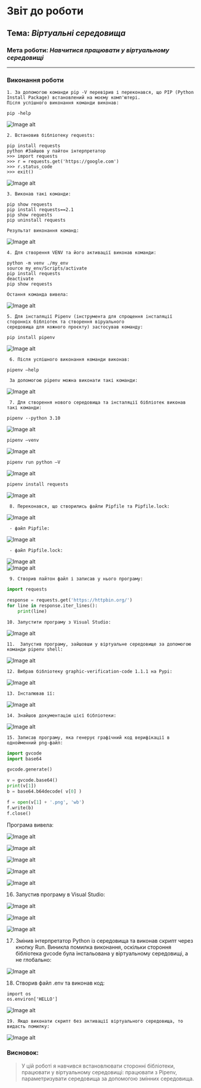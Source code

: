 # Звіт до роботи
## Тема: _Віртуальні середовища_
### Мета роботи: _Навчитися працювати у віртуальному середовищі_
---
### Виконання роботи
    1. За допомогою команди pip -V перевірив і переконався, що PIP (Python Install Package) встановлений на моєму комп'ютері.
    Після успішного виконання команди виконав:
```text
pip -help
```
![Image alt](https://github.com/OLexandr-Martyniuk/OLexandr-Martyniuk/raw/main/4_lab/screenshots/1.png)
 
    2. Встановив бібліотеку requests:
```text
pip install requests
python #Зайшов у пайтон інтерпретатор
>>> import requests
>>> r = requests.get('https://google.com')
>>> r.status_code
>>> exit()
```
![Image alt](https://github.com/OLexandr-Martyniuk/OLexandr-Martyniuk/raw/main/4_lab/screenshots/2.png)

    3. Виконав такі команди:
```text
pip show requests
pip install requests==2.1
pip show requests
pip uninstall requests
```
    Результат виконання команд:
    
![Image alt](https://github.com/OLexandr-Martyniuk/OLexandr-Martyniuk/raw/main/4_lab/screenshots/3.png)

    4. Для створення VENV та його активації виконав команди:
```text
python -m venv ./my_env
source my_env/Scripts/activate
pip install requests
deactivate
pip show requests
```
    Остання команда вивела:
![Image alt](https://github.com/OLexandr-Martyniuk/OLexandr-Martyniuk/raw/main/4_lab/screenshots/5.png)

    5. Для інсталяції Pipenv (інструмента для спрощення інсталяції сторонніх бібліотек та створення віруального 
    середовища для кожного проєкту) застосував команду:
```text
pip install pipenv
```
![Image alt](https://github.com/OLexandr-Martyniuk/OLexandr-Martyniuk/raw/main/4_lab/screenshots/6.png)

     6. Після успішного виконання команди виконав:
```text
pipenv –help
```
     За допомогою pipenv можна виконати такі команди:
![Image alt](https://github.com/OLexandr-Martyniuk/OLexandr-Martyniuk/raw/main/4_lab/screenshots/7.png)
    
     7. Для створення нового середовища та інсталяції бібліотек виконав такі команди:
```text
pipenv --python 3.10
```
![Image alt](https://github.com/OLexandr-Martyniuk/OLexandr-Martyniuk/raw/main/4_lab/screenshots/8.png)

```text
pipenv –venv
```
![Image alt](https://github.com/OLexandr-Martyniuk/OLexandr-Martyniuk/raw/main/4_lab/screenshots/9.png)

```text
pipenv run python –V
```
![Image alt](https://github.com/OLexandr-Martyniuk/OLexandr-Martyniuk/raw/main/4_lab/screenshots/10.png)

```text
pipenv install requests
```
![Image alt](https://github.com/OLexandr-Martyniuk/OLexandr-Martyniuk/raw/main/4_lab/screenshots/11.png)

     8. Переконався, що створились файли Pipfile та Pipfile.lock:
![Image alt](https://github.com/OLexandr-Martyniuk/OLexandr-Martyniuk/raw/main/4_lab/screenshots/12.png)
   
     - файл Pipfile:
![Image alt](https://github.com/OLexandr-Martyniuk/OLexandr-Martyniuk/raw/main/4_lab/screenshots/13.png)     

     - файл Pipfile.lock:
![Image alt](https://github.com/OLexandr-Martyniuk/OLexandr-Martyniuk/raw/main/4_lab/screenshots/14.png)    
![Image alt](https://github.com/OLexandr-Martyniuk/OLexandr-Martyniuk/raw/main/4_lab/screenshots/14a.png)

     9. Створив пайтон файл і записав у нього програму:
```python
import requests

response = requests.get('https://httpbin.org/')
for line in response.iter_lines():
    print(line)
```
    10. Запустити програму з Visual Studio:
        
![Image alt](https://github.com/OLexandr-Martyniuk/OLexandr-Martyniuk/raw/main/4_lab/screenshots/15.png)
   
    11.  Запустив програму, зайшовши у віртуальне середовище за допомогою команди pipenv shell:
        
![Image alt](https://github.com/OLexandr-Martyniuk/OLexandr-Martyniuk/raw/main/4_lab/screenshots/16.png) 
  
    12. Вибрав бібліотеку graphic-verification-code 1.1.1 на Pypi:
       
![Image alt](https://github.com/OLexandr-Martyniuk/OLexandr-Martyniuk/raw/main/4_lab/screenshots/18.png)
     
    13. Інсталював її:
       
![Image alt](https://github.com/OLexandr-Martyniuk/OLexandr-Martyniuk/raw/main/4_lab/screenshots/19.png)
   
    14. Знайшов документацію цієї бібліотеки:
       
![Image alt](https://github.com/OLexandr-Martyniuk/OLexandr-Martyniuk/raw/main/4_lab/screenshots/20.png)

    15. Записав програму, яка генерує графічний код верифікації в однойменний png-файл:
```python
import gvcode
import base64  

gvcode.generate()

v = gvcode.base64()
print(v[1])
b = base64.b64decode( v[0] )

f = open(v[1] + '.png', 'wb')
f.write(b)
f.close()
```
   Програма вивела:
   
![Image alt](https://github.com/OLexandr-Martyniuk/OLexandr-Martyniuk/raw/main/4_lab/screenshots/21.png)


![Image alt](https://github.com/OLexandr-Martyniuk/OLexandr-Martyniuk/raw/main/4_lab/screenshots/KEky.png)

![Image alt](https://github.com/OLexandr-Martyniuk/OLexandr-Martyniuk/raw/main/4_lab/screenshots/Hh5v.png)

![Image alt](https://github.com/OLexandr-Martyniuk/OLexandr-Martyniuk/raw/main/4_lab/screenshots/Y3kQ.png)

![Image alt](https://github.com/OLexandr-Martyniuk/OLexandr-Martyniuk/raw/main/4_lab/screenshots/Cm9G.png)

   16. Запустив програму в Visual Studio:
      
![Image alt](https://github.com/OLexandr-Martyniuk/OLexandr-Martyniuk/raw/main/4_lab/screenshots/22.png)

![Image alt](https://github.com/OLexandr-Martyniuk/OLexandr-Martyniuk/raw/main/4_lab/screenshots/WxnN.png)

![Image alt](https://github.com/OLexandr-Martyniuk/OLexandr-Martyniuk/raw/main/4_lab/screenshots/wKVb.png)

  17. Змінив інтерпретатор Python із середовища та виконав скрипт через кнопку Run.
     Виникла помилка виконання, оскільки стороння бібліотека gvcode
     була інстальована у віртуальному середовищі, а не глобально:
     
![Image alt](https://github.com/OLexandr-Martyniuk/OLexandr-Martyniuk/raw/main/4_lab/screenshots/23.png)   
   
   18. Створив файл .env та виконав код: 
  ```text
import os
os.environ['HELLO']
```
![Image alt](https://github.com/OLexandr-Martyniuk/OLexandr-Martyniuk/raw/main/4_lab/screenshots/24.png)   

    19. Якщо виконати скрипт без активації віртуального середовища, то видасть помилку:
      
![Image alt](https://github.com/OLexandr-Martyniuk/OLexandr-Martyniuk/raw/main/4_lab/screenshots/25.png)   
       
   ### Висновок: 
> У цій роботі я навчився встановлювати сторонні бібліотеки, працювати у віртуальному середовищі: працювати з Pipenv, параметризувати середовища за допомогою змінних середовища. 
